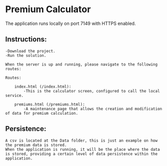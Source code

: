 # Premium Calculator

The application runs locally on port 7149 with HTTPS enabled.

## Instructions:
	-Download the project.
	-Run the solution.

	When the server is up and running, please navigate to the following routes:
	
	Routes:

		index.html (/index.html):
        	-This is the calculator screen, configured to call the local service.

		premiums.html (/premiums.html):
			-A maintenance page that allows the creation and modification of data for premium calculation.

## Persistence:
    A csv is located at the Data folder, this is just an example on how the premium data is stored.
    When the application is running, it will be the place where the data is stored, providing a certain level of data persistence within the application.